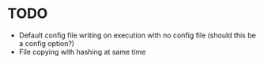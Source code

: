# TODO

- Default config file writing on execution with no config file (should this be a config option?)
- File copying with hashing at same time
